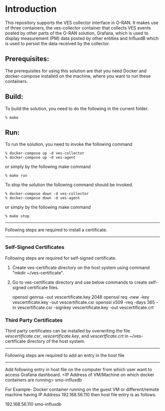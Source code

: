 # Introduction

This repository supports the VES collector interface in O-RAN. It
makes use of three containers, the ves-collector container that
collects VES events posted by other parts of the O-RAN solution,
Grafana, which is used to display measurement (PM) data posted
by other entities and InfluxdB which is used to persist the data
received by the collector.

## Prerequisites:

The prerequisites for using this solution are that you need Docker and docker-compose
installed on the machine, where you want to run these containers.

## Build:

To build the solution, you need to do the following in the current
folder.

    % make

## Run:

To run the solution, you need to invoke the following command

    % docker-compose up -d ves-collector
    % docker-compose up -d ves-agent

or simply by the following make command

    % make run

To stop the solution the following command should be invoked.

    % docker-compose down -d ves-collector
    % docker-compose down -d ves-agent

or simply by the following make command

    % make stop

******************************************************************************************************
Following steps are required to install a certificate.
******************************************************************************************************
### Self-Signed Certificates
Following steps are required for self-signed certificate.
1. Create ves-certificate directory on the host system using command "mkdir ~/ves-certificate".
2. Go to ves-certificate directory and use below commands to create self-signed certificate files.

    openssl genrsa -out vescertificate.key 2048
    openssl req -new -key vescertificate.key -out vescertificate.csr
    openssl x509 -req -days 365 -in vescertificate.csr -signkey vescertificate.key -out vescertificate.crt
### Third Party Certificates
Third party certificates can be installed by overwriting the file *vescertificate.csr*, *vescertificate.key*, and *vescertficate.crt* in ~/ves-certificate directory of the host system.

********************************************************************************************************
Following steps are required to add an entry in the host file
********************************************************************************************************
Add following entry in host file on the computer from which user want to access Grafana  dashboard.
<IP Address of VM/Machine on which docker containers are running> smo-influxdb

For Example- Docker container running on the guest VM or different/remote machine having IP Address 192.168.56.110 then host file entry is as follows.

192.168.56.110 smo-influxdb

